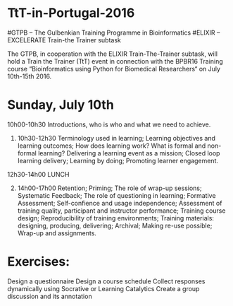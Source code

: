 # TtT-in-Portugal-2016
#GTPB – The Gulbenkian Training Programme in Bioinformatics
#ELIXIR – EXCELERATE Train-the Trainer subtask

The GTPB, in cooperation with the ELIXIR Train-The-Trainer subtask, will hold a Train the Trainer (TtT) event in connection with the BPBR16 Training course “Bioinformatics using Python for Biomedical Researchers“ on July 10th-15th 2016.

# Sunday, July 10th

 10h00-10h30 Introductions, who is who and what we need to achieve.

1. 10h30-12h30
   Terminology used in learning; 
   Learning objectives and learning outcomes;
  How does learning work?
  What is formal and non-formal learning?
  Delivering a learning event as a mission;
  Closed loop learning delivery;
  Learning by doing;
  Promoting learner engagement.

 12h30-14h00 LUNCH

2. 14h00-17h00 
  Retention;
  Priming; 
  The role of wrap-up sessions;
  Systematic Feedback;
  The role of questioning in learning; Formative Assessment;
  Self-confience and usage independence;
  Assessment of training quality, participant and instructor performance;
  Training course design;
  Reproducibility of training environments;
  Training materials: designing, producing, delivering; Archival; Making re-use possible;
  Wrap-up and assignments.

# Exercises:
  Design a questionnaire
  Design a course schedule
  Collect responses dynamically using Socrative or Learning Catalytics
  Create a group discussion and its annotation
  
